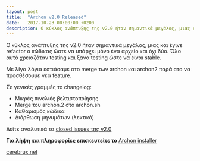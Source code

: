 ```yaml
---
layout: post
title:  "Archon v2.0 Released"
date:   2017-10-23 00:00:00 +0200
description: Ο κύκλος ανάπτυξης της v2.0 ήταν σημαντικά μεγάλος, μιας και έγινε refactor o κώδικας ώστε να υπάρχει μόνο ένα αρχείο και όχι δύο. Όλο αυτό χρειαζόταν testing και ξανα testing ώστε να είναι stable.... 
---
```

Ο κύκλος ανάπτυξης της v2.0 ήταν σημαντικά μεγάλος, μιας και έγινε refactor o κώδικας ώστε να υπάρχει μόνο ένα αρχείο και όχι δύο. Όλο αυτό χρειαζόταν testing και ξανα testing ώστε να είναι stable.

Με λίγα λόγια εστιάσαμε στo merge των archon και archon2 παρά στο να προσθέσουμε νεα feature.

Σε γενικές γραμμές το changelog:

- Μικρές πινελιές βελτιστοποίησης
- Merge του archon.2 στο archon.sh
- Καθαρισμός κώδικα
- Διόρθωση μηνυμάτων (λεκτικό)

Δείτε αναλυτικά τα [closed issues της v2.0](https://github.com/CerebruxCode/Archon/issues?q=is:issue+is:closed+milestone:"Archon+v2.0")

**Για λήψη και πληροφορίες επισκευτείτε το** [Archon installer](https://github.com/CerebruxCode/Archon)


[cerebrux.net](https://cerebrux.net)
